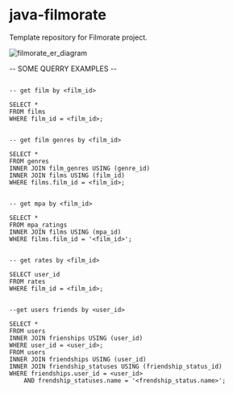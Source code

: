 # java-filmorate
Template repository for Filmorate project.

![filmorate_er_diagram](https://github.com/sergeev-alexander/java-filmorate/assets/131286043/bf1037cb-e730-4839-a883-6f735de7e089)

-- SOME QUERRY EXAMPLES --
```

-- get film by <film_id>

SELECT *
FROM films
WHERE film_id = <film_id>;


-- get film genres by <film_id>

SELECT *
FROM genres
INNER JOIN film_genres USING (genre_id)
INNER JOIN films USING (film_id)
WHERE films.film_id = <film_id>;


-- get mpa by <film_id>

SELECT *
FROM mpa_ratings
INNER JOIN films USING (mpa_id)
WHERE films.film_id = '<film_id>';


-- get rates by <film_id>

SELECT user_id
FROM rates
WHERE film_id = <film_id>;


--get users friends by <user_id>

SELECT *
FROM users
INNER JOIN frienships USING (user_id)
WHERE user_id = <user_id>;
FROM users
INNER JOIN friendships USING (user_id)
INNER JOIN friendship_statuses USING (friendship_status_id)
WHERE friendships.user_id = <user_id>
	AND frendship_statuses.name = '<frendship_status.name>';
```
